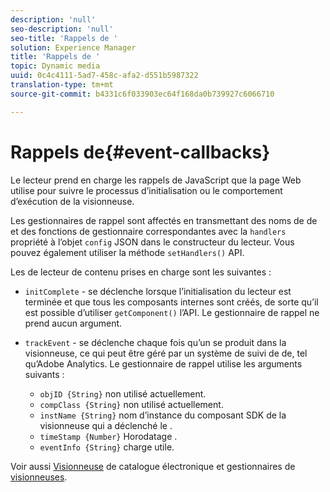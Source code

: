```yaml
---
description: 'null'
seo-description: 'null'
seo-title: 'Rappels de '
solution: Experience Manager
title: 'Rappels de '
topic: Dynamic media
uuid: 0c4c4111-5ad7-458c-afa2-d551b5987322
translation-type: tm+mt
source-git-commit: b4331c6f033903ec64f168da0b739927c6066710

---
```



# Rappels de{#event-callbacks}

Le lecteur prend en charge les rappels de JavaScript que la page Web utilise pour suivre le processus d’initialisation ou le comportement d’exécution de la visionneuse.

Les gestionnaires de rappel sont affectés en transmettant des noms de  de et des fonctions de gestionnaire correspondantes avec la `handlers` propriété à l’objet `config` JSON dans le constructeur du lecteur. Vous pouvez également utiliser la méthode `setHandlers()` API.

Les  de lecteur de contenu prises en charge sont les suivantes :

* `initComplete` - se déclenche lorsque l’initialisation du lecteur est terminée et que tous les composants internes sont créés, de sorte qu’il est possible d’utiliser `getComponent()` l’API. Le gestionnaire de rappel ne prend aucun argument.

* `trackEvent` - se déclenche chaque fois qu’un se produit dans la visionneuse, ce qui peut être géré par un système de suivi de  de, tel qu’Adobe Analytics. Le gestionnaire de rappel utilise les arguments suivants :

   * `objID {String}` non utilisé actuellement.
   * `compClass {String}` non utilisé actuellement.
   * `instName {String}` nom d’instance du composant SDK de la visionneuse qui a déclenché le .
   * `timeStamp {Number}` Horodatage .
   * `eventInfo {String}`  charge utile.

Voir aussi [Visionneuse](/help/aem-viewers-ref/c-html5-s7-aem-asset-viewers/c-html5-ecatsearch-viewer-about/c-html5-ecatsearch-viewer-javascriptapiref/r-html5-ecatsearch-javascriptapiref-ecatalogsearchviewer.md) de catalogue électronique et gestionnaires de [visionneuses](../../c-html5-s7-aem-asset-viewers/c-html5-20-ecatalog-viewer-about/c-html5-20-ecatalog-viewer-javascriptapiref/r-html5-ecatalog-viewer-20-javascriptapiref-sethandlers.md#reference-7858574ff5c34ce993ef4fdff741a856).
